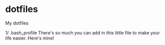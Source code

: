 dotfiles
========

My dotfiles

1/ .bash_profile There's so much you can add in this little file to make your life easier. Here's mine!
